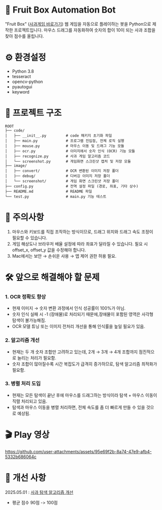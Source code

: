 # 🍎 Fruit Box Automation Bot
"Fruit Box" ([사과게임 바로가기](https://www.gamesaien.com/game/fruit_box_a/)) 웹 게임을 자동으로 플레이하는 봇을 Python으로 제작한 프로젝트입니다.
마우스 드래그를 자동화하여 숫자의 합이 10이 되는 사과 조합을 찾아 점수를 올립니다.

# ⚙️ 환경설정
- Python 3.8
- tesseract
- opencv-python
- pyautogui
- keyword

# 📂 프로젝트 구조
```
ROOT
├── code/
│   ├── __init__.py         # code 패키지 초기화 파일  
│   ├── main.py             # 프로그램 진입점, 전체 로직 실행
│   ├── mouse.py            # 마우스 이동 및 드래그 기능 모듈
│   ├── ocr.py              # 이미지에서 숫자 인식 (OCR) 기능 모듈
│   ├── recognize.py        # 사과 게임 알고리즘 코드
│   └── screenshot.py       # 게임화면 스크린샷 캡처 및 저장 모듈
├── image/
│   ├── convert/            # OCR 변환된 이미지 저장 폴더
│   ├── debug/              # 디버깅 이미지 저장 폴더
│   └── screenshot/         # 게임 화면 스크린샷 저장 폴더
├── config.py               # 전역 설정 파일 (경로, 좌표, 기타 상수)
├── README.md               # README 파일
└── test.py                 # main.py 기능 테스트
```

# 📌 주의사항
 1. 마우스와 키보드를 직접 조작하는 방식이므로, 드래그 위치와 드래그 속도 조정이 필요할 수 있습니다.
 2. 게임 해상도나 브라우저 배율 설정에 따라 좌표가 달라질 수 있습니다. 필요 시 offset_x, offset_y 값을 수정해야 합니다.
 3. Mac에서는 보안 → 손쉬운 사용 → 앱 제어 권한 허용 필요.

# 🛠 앞으로 해결해야 할 문제
### 1. OCR 정확도 향상
 - 현재 이미지 → 숫자 변환 과정에서 인식 성공률이 100%가 아님.
 - 숫자 인식 실패 시 -1 (장애물)로 처리되기 때문에,장애물이 포함된 영역은 사각형 탐색이 불가능해짐.
 - OCR 모델 튜닝 또는 이미지 전처리 개선을 통해 인식률을 높일 필요가 있음.
### 2. 알고리즘 개선
 - 현재는 두 개 숫자 조합만 고려하고 있는데, 2개 → 3개 → 4개 조합까지 점진적으로 늘리는 처리가 필요함.
 - 숫자 조합이 많아질수록 시간 복잡도가 급격히 증가하므로, 탐색 알고리즘 최적화가 필요함.
### 3. 병렬 처리 도입
 - 현재는 모든 탐색이 끝난 후에 마우스를 드래그하는 방식이라  탐색 + 마우스 이동이 직렬 처리되고 있음. 
 - 탐색과 마우스 이동을 병렬 처리하면, 전체 속도를 좀 더 빠르게 만들 수 있을 것으로 예상됨.

# 🎬 Play 영상
https://github.com/user-attachments/assets/95e69f2b-8a74-47e9-afb4-5332b686064c

# 📜 개선 사항
2025.05.01 : [사과 탐색 알고리즘 개선](https://github.com/fivedragon5/apple-game-auto/pull/1)
 - 평균 점수 90점 -> 100점




